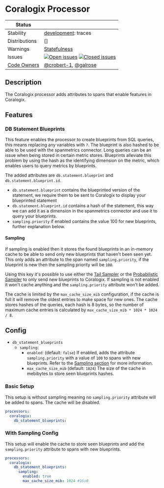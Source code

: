 # Coralogix Processor

<!-- status autogenerated section -->
| Status        |           |
| ------------- |-----------|
| Stability     | [development]: traces   |
| Distributions | [] |
| Warnings      | [Statefulness](#warnings) |
| Issues        | [![Open issues](https://img.shields.io/github/issues-search/open-telemetry/opentelemetry-collector-contrib?query=is%3Aissue%20is%3Aopen%20label%3Aprocessor%2Fcoralogix%20&label=open&color=orange&logo=opentelemetry)](https://github.com/open-telemetry/opentelemetry-collector-contrib/issues?q=is%3Aopen+is%3Aissue+label%3Aprocessor%2Fcoralogix) [![Closed issues](https://img.shields.io/github/issues-search/open-telemetry/opentelemetry-collector-contrib?query=is%3Aissue%20is%3Aclosed%20label%3Aprocessor%2Fcoralogix%20&label=closed&color=blue&logo=opentelemetry)](https://github.com/open-telemetry/opentelemetry-collector-contrib/issues?q=is%3Aclosed+is%3Aissue+label%3Aprocessor%2Fcoralogix) |
| [Code Owners](https://github.com/open-telemetry/opentelemetry-collector-contrib/blob/main/CONTRIBUTING.md#becoming-a-code-owner)    | [@crobert-1](https://www.github.com/crobert-1), [@galrose](https://www.github.com/galrose) |

[development]: https://github.com/open-telemetry/opentelemetry-collector#development
<!-- end autogenerated section -->

## Description

The Coralogix processor adds attributes to spans that enable features in Coralogix.

## Features

### DB Statement Blueprints

This feature enables the processor to create blueprints from SQL queries, this means replacing any variables with `?`.
The blueprint is also hashed to be able to be used with the spanmetrics connector.
Long queries can be an issue when being stored in certain metric stores.
Blueprints alleviate this problem by using the hash as the identifying dimension on the metric, which enables
users to query metrics by blueprints.

The added attributes are `db.statement.blueprint` and `db.statement.blueprint.id`.

* `db.statement.blueprint` contains the blueprinted version of the statement, we require them to be sent to Coralogix to
  display your blueprinted statement
* `db.statement.blueprint.id` contains a hash of the statement, this way we can add it as a dimension in the spanmetrics
  connector and use it to query your blueprints.
* `sampling.priority` if enabled contains the value 100 for new blueprints, further explanation below.

#### Sampling

If sampling is enabled then it stores the found blueprints in an in-memory cache to be able to send only new blueprints
that haven't been seen yet.
This only adds an attribute to the span named `sampling.priority`, if the blueprint is new then the sampling priority
will be `100`.

Using this key it's possible to use either
the [Tail Sampler](https://github.com/open-telemetry/opentelemetry-collector-contrib/tree/main/processor/tailsamplingprocessor)
or
the [Probabilistic Sampler](https://github.com/open-telemetry/opentelemetry-collector-contrib/tree/main/processor/probabilisticsamplerprocessor)
to only send new blueprints to Coralogix.
If sampling is not enabled it won't cache anything and the `sampling.priority` attribute won't be added.

The cache is limited by the `max_cache_size_mib` configuration, if the cache is full it will remove the oldest entries
to make space for new ones.
The cache stores hashes of the queries, each hash is 8 bytes, so the number of maximum cache entries is calculated
by `max_cache_size_mib * 1024 * 1024 / 8`.

## Config

* `db_statement_blueprints`
    * `sampling`:
        * `enabled`: (default: `false`) If enabled, adds the attribute `sampling.priority` with a value of `100` to spans with new
          blueprints.
          Refer to the [Sampling section](#sampling) for more information.
        * `max_cache_size_mib` (default: `1024`) The size of the cache in mebibytes to store seen blueprints hashes.

### Basic Setup

This setup is without sampling meaning no `sampling.priority` attribute will be added to spans.
The cache will be disabled.

```yaml
processors:
  coralogix:
    db_statement_blueprints:
```

### With Sampling Config

This setup will enable the cache to store seen blueprints and add the `sampling.priority` attribute to spans with new
blueprints.

```yaml
processors:
  coralogix:
    db_statement_blueprints:
      sampling:
        enabled: true
        max_cache_size_mib: 1024 #1GiB
  ```